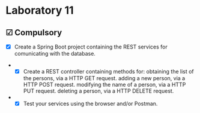 # Laboratory 11

## &#9745; Compulsory
 - [x] Create a Spring Boot project containing the REST services for comunicating with the database.
* - [x] Create a REST controller containing methods for:
obtaining the list of the persons, via a HTTP GET request.
adding a new person, via a HTTP POST request.
modifying the name of a person, via a HTTP PUT request.
deleting a person, via a HTTP DELETE request.
* - [x] Test your services using the browser and/or Postman.
